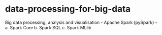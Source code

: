 # data-processing-for-big-data
Big data processing, analysis and visualisation - Apache Spark (pySpark) - a. Spark Core b. Spark SQL c. Spark MLlib
